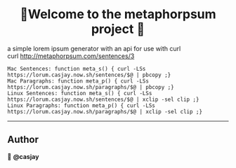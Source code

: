 <h1 align=center>👋Welcome to the metaphorpsum project 👋</h1>
<p align=center>

a simple lorem ipsum generator with an api for use with curl  
curl http://metaphorpsum.com/sentences/3  
```shell
Mac Sentences: function meta_s() { curl -LSs https://lorum.casjay.now.sh/sentences/$@ | pbcopy ;}  
Mac Paragraphs: function meta_p() { curl -LSs https://lorum.casjay.now.sh/paragraphs/$@ | pbcopy ;}  
Linux Sentences: function meta_s() { curl -LSs https://lorum.casjay.now.sh/sentences/$@ | xclip -sel clip ;}  
Linux Paragraphs: function meta_p() { curl -LSs https://lorum.casjay.now.sh/paragraphs/$@ | xclip -sel clip ;}
```
---
## Author

👤 **@casjay**

##

</p>
